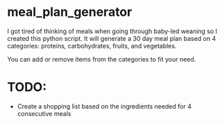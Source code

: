 # meal_plan_generator

I got tired of thinking of meals when going through baby-led weaning so I created this python script. It will generate a 30 day meal plan based on 4 categories: proteins, carbohydrates, fruits, and vegetables.

You can add or remove items from the categories to fit your need.

# TODO:
- Create a shopping list based on the ingredients needed for 4 consecutive meals
